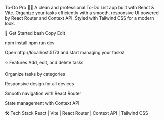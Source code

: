 To-Do Pro 📝✨
A clean and professional To-Do List app built with React & Vite. Organize your tasks efficiently with a smooth, responsive UI powered by React Router and Context API. Styled with Tailwind CSS for a modern look.

🚀 Get Started
bash
Copy
Edit

npm install
npm run dev

Open http://localhost:5173 and start managing your tasks!

⭐ Features
Add, edit, and delete tasks

Organize tasks by categories

Responsive design for all devices

Smooth navigation with React Router

State management with Context API

🛠️ Tech Stack
React | Vite | React Router | Context API | Tailwind CSS


